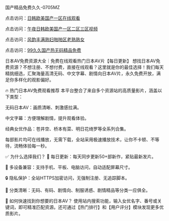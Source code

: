 
国产精品免费久久-0705MZ


点击访问：<a href="https://rtj-3zo.pages.dev/">日韩欧美国产一区在线观看</a>

点击访问：<a href="https://vassv.pages.dev/">午夜日韩欧美国产一区二区三区视频</a>

点击访问：<a href="https://gda-c7m.pages.dev/">风韵丰满熟妇啪啪区老熟熟女</a>

点击访问：<a href="https://fdhf-454.pages.dev/">99久久国产热无码精品免费</a>



日本AV免费资源大全｜免费在线观看热门日本AV片【每日更新】
想找日本AV免费资源？不想注册、不想付费，直接在线观看？这里就是你的最佳选择！我们每天精挑细选，汇聚海量高清无码、中文字幕、剧情向日本AV片，永久免费开放，满足你多样化的观影偏好。

🔥 热门日本AV免费观看推荐
本平台整合了来自多个资源站的高质量影片，涵盖以下类型：

无码日本AV：画质清晰、刺激感拉满。

中文字幕：方便理解剧情，提升观看体验。

经典女优作品：苍井空、桥本有菜、明日花绮罗等全系列合集。

每部影片均可在线播放，无需下载，全站采用极速播放技术，让你不卡顿、不等待，流畅体验每一秒。

✅ 为什么选择我们？
📅 每日更新：每天同步更新50+部新作，紧贴最新发片。

📱 多设备兼容：支持手机、平板、电脑访问，自动适配屏幕尺寸。

🔒 隐私保护：全站HTTPS加密访问，无强制注册、无追踪脚本。

📂 分类清晰：无码、有码、剧情向、制服诱惑、剧情精品等分类一应俱全。

📌 如何快速找到你想要的日本AV？
使用站内搜索功能，输入女优名字、番号或关键词，即可精准匹配资源。还可通过【热门排行】和【用户评分】模块发现更多优质影片。























<span style="display:none;">[Canonical link]( https://github.com/sec20250705/sec05 ）</span>
